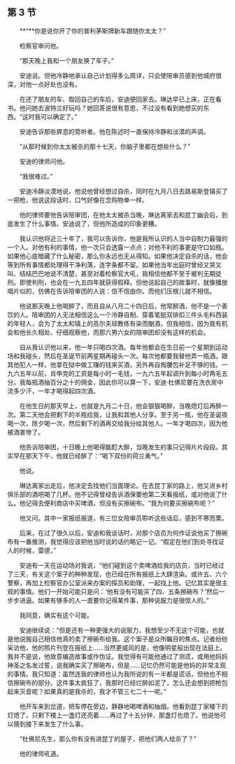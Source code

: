 ## 第 3 节

&emsp;&emsp;**“**你是说你开了你的普利茅斯牌新车跟随你太太？”

&emsp;&emsp;检察官审问他。

&emsp;&emsp;“那天晚上我和一个朋友换了车子。”

&emsp;&emsp;安迪说。但他冷静地承认自己计划得多么周详，只会使陪审员感到他城府很深，对他一点好处也没有。

&emsp;&emsp;在还了朋友的车、取回自己的车后，安迪便回家去。琳达早已上床，正在看书。他问她去波特兰好玩吗？她回答说很有意思，不过没有看到她想买的东西。“这时我可以确定了。”

&emsp;&emsp;安迪告诉那些屏息的旁听者。他在陈述时一直保持冷静和淡漠的声调。

&emsp;&emsp;“从那时候到你太太被杀的那十七天，你脑子里都在想些什么？”

&emsp;&emsp;安迪的律师问他。

&emsp;&emsp;“我很难过。”

&emsp;&emsp;安迪冷静淡漠地说，他说他曾经想过自杀，同时在九月八日去路易斯登镇买了一把枪，他说这段话时，口气好像在念购物单一样。

&emsp;&emsp;他的律师要他告诉陪审团，在他太太被杀当晚，琳达离家去和昆丁幽会后，到底发生了什么事情。安迪说了，但他所造成的印象更糟。

&emsp;&emsp;我认识他将近三十年了，我可以告诉你，他是我所认识的人当中自制力最强的一个人。对他有利的事情，他一次只会透露一点点；对他不利的事更是守口如瓶。如果他心底暗藏了什么秘密，那么你永远也无从得知。如果他决定自杀的话，他会等到所有事情都处理得干净利落，连字条都不留。如果他当年出庭时曾经又哭又叫、结结巴巴地说不清楚，甚至对着检察官大吼，我相信他都不至于被判无期徒刑。即使判刑，也会在一九五四年就获得假释。但他说起自己的故事时，就像播放唱片似的，仿佛在告诉陪审团的人说：信不信由你。而他们压根儿就不相信。

&emsp;&emsp;他说那天晚上他喝醉了，而且自从八月二十四日后，他常醉酒，他不是一个善饮的人。陪审团的人无法相信这么一个冷静自制、穿着笔挺双排扣三件头毛料西装的年轻人，会为了太太和镇上的高尔夫球教练有染而酗酒，但我相信，因为我有机会和他长久相处、仔细观察他，而那六男六女的陪审团却没有这样的机会。

&emsp;&emsp;自从我认识他以来，他一年只喝四次酒。每年他都会在生日前一个星期到运动场和我碰头，然后在圣诞节前两星期再碰头一次。每次他都要我替他弄一瓶酒。跟其他犯人一样，他拿在狱中做工赚的钱来买酒，另外再自掏腰包补足不够的钱。一九六五年以前，肖申克的工资是每小时一毛钱，一九六五年起调升到每小时两毛五分。我每瓶酒抽百分之十的佣金，因此你可以算一下，安迪·杜佛尼要在洗衣房中流多少汗，一年才喝得起四次酒。

&emsp;&emsp;在他生日的那天早上，也就是九月二十日，他会狠狠喝醉，当晚熄灯后再醉一次。第二天他会把剩下的半瓶给我，让我和其他人分享。至于另一瓶，他在圣诞夜喝一次，除夕喝一次，然后剩下的酒再交给我分给其他人。一年才喝四次，因为他被酒害惨了。

&emsp;&emsp;他告诉陪审团，十日晚上他喝得酩酊大醉，当晚发生的事只记得片片段段。其实早在那天下午，他就已经醉了：“喝下双份的荷兰勇气。”

&emsp;&emsp;他说。

&emsp;&emsp;琳达离家出走后，他决定去找他们当面理论。在去昆丁家的路上，他又进乡村俱乐部的酒吧喝了几杯。他不记得曾经告诉酒保要他第二天看报纸，或对他说了什么。他记得去便利商店中买啤酒，但没有买擦碗布。“我为何要买擦碗布呢？”

&emsp;&emsp;他又问。其中一家报纸报道，有三位女陪审员聆听这些话后，感到不寒而栗。

&emsp;&emsp;后来，在过了很久以后，安迪和我谈话时，对那个店员为何作证说他买了擦碗布有一番推测，我觉得应该把他当时说的话约略记一记。“假定在他们到处寻找证人的时候，雷德，”

&emsp;&emsp;安迪有一天在运动场对我说，“他们碰到这个卖啤酒给我的店员，当时已经过了三天，有关这个案子的种种发现，也已经在所有报纸上大肆渲染。或许五、六个警察，再加上检察官办公室派来办案的探员和助理，一起找上他。记忆其实是很主观的事情。他们一开始可能只是问：‘他有没有可能买了四、五条擦碗布？’然后一步步进逼。如果有够多的人一直要你记得某件事，那种说服力是很惊人的。”

&emsp;&emsp;我同意，确实有这个可能。

&emsp;&emsp;安迪继续说：“但是还有一种更强大的说服力，我想至少不无这个可能，也就是他说服自己相信他真的卖了擦碗布给我。这个案子是众所瞩目的焦点。记者纷纷采访他，他的照片刊登在报纸上……当然更威风的是，他像明星般出现在法庭上。我并不是说，他故意编造故事或作伪证。我觉得有可能他通过了测谎，或用他妈妈神圣之名发过誓，说我确实买了擦碗布，但是……记忆仍然可能是他妈的非常主观的事情。我只知道：虽然连我的律师也认为我所说的有一半都是谎话，但他也不相信擦碗布的部分。这件事太疯狂了，我那时已经烂醉如泥了，怎么还会想到把枪包起来灭音呢？如果真的是我杀的，我才不管三七二十一呢。”

&emsp;&emsp;他开车来到岔道，把车停在旁边，静静地喝啤酒和抽烟。他看到昆丁家楼下的灯熄了，只剩下楼上一盏灯还亮着……再过了十五分钟，那盏灯也熄了。他说他可以猜到接下来发生了什么事。

&emsp;&emsp;“杜佛尼先生，那么你有没有进昆丁的屋子，把他们两人给杀了？”

&emsp;&emsp;他的律师吼道。